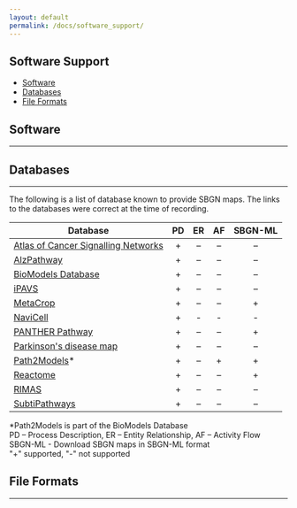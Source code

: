 ```yaml
---
layout: default
permalink: /docs/software_support/
---
```


Software Support
----------------

*  [Software](#Software)
*  [Databases](#Databases)
*  [File Formats](#File_Formats)

Software
--------
--------

Databases
---------
---------

The following is a list of database known to provide SBGN maps. The links to the databases were correct at the time of recording.

| Database                                                                          | PD   | ER   | AF   | SBGN-ML   |
| --------------------------------------------------------------------------------- | :--: | :--: | :--: | :-------: |
| [Atlas of Cancer Signalling Networks](https://acsn.curie.fr/)                     | +    | –    | –    | –         |
| [AlzPathway](http://www.alzpathway.org/)                                          | +    | –    | –    | –         |
| [BioModels Database](http://www.ebi.ac.uk/biomodels/)                             | +    | –    | –    | –         |
| [iPAVS](http://ipavs.cidms.org/)                                                  | +    | –    | –    | –         |
| [MetaCrop](http://metacrop.ipk-gatersleben.de/)                                   | +    | –    | –    | +         |
| [NaviCell](https://navicell.curie.fr/)                                            | +    | -    | -    | -         |
| [PANTHER Pathway](http://www.pantherdb.org/pathway/)                              | +    | –    | –    | +         |
| [Parkinson's disease map](http://pdmap.uni.lu/)                                   | +    | –    | –    | –         |
| [Path2Models](https://www.ebi.ac.uk/biomodels-main/path2models)*                  | +    | –    | +    | +         |
| [Reactome](http://www.reactome.org)                                               | +    | –    | –    | +         |
| [RIMAS](http://rimas.ipk-gatersleben.de)                                          | +    | –    | –    | –         |
| [SubtiPathways](http://subtiwiki.uni-goettingen.de/apps/pathway.php?pathway=11)   | +    | –    | –    | –         |

*Path2Models is part of the BioModels Database  
PD – Process Description, ER – Entity Relationship, AF – Activity Flow  
SBGN-ML - Download SBGN maps in SBGN-ML format  
"+" supported, "-" not supported

File Formats
------------
------------
